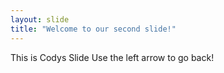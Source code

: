 ```yaml
---
layout: slide
title: "Welcome to our second slide!"
---
```

This is Codys Slide
Use the left arrow to go back!
